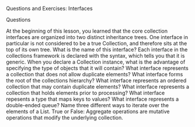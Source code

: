 Questions and Exercises: Interfaces

Questions

At the beginning of this lesson, you learned that the core collection interfaces are organized into two distinct inheritance trees. One interface in particular is not considered to be a true Collection, and therefore sits at the top of its own tree. What is the name of this interface?
Each interface in the collections framework is declared with the <E> syntax, which tells you that it is generic. When you declare a Collection instance, what is the advantage of specifying the type of objects that it will contain?
What interface represents a collection that does not allow duplicate elements?
What interface forms the root of the collections hierarchy?
What interface represents an ordered collection that may contain duplicate elements?
What interface represents a collection that holds elements prior to processing?
What interface repesents a type that maps keys to values?
What interface represents a double-ended queue?
Name three different ways to iterate over the elements of a List.
True or False: Aggregate operations are mutative operations that modify the underlying collection.

